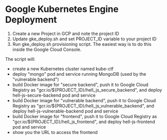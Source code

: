 Google Kubernetes Engine Deployment
===
1. Create a new Project in GCP and note the project ID
1. Update gke_deploy.sh and set PROJECT_ID variable to your project ID
1. Run gke_deploy.sh provisioning script. The easiest way is to do this inside the Google Cloud Console.

The script will:
* create a new Kubernetes cluster named kube-ctf
* deploy "mongo" pod and service running MongoDB (used by the "vulnerable backend")
* build Docker image for "secure backend", push it to Google Cloud Registry as "gcr.io/${PROJECT_ID}/hell_js_secure_backend", and deploy hell-js-secure-backend pod and service
* build Docker image for "vulnerable backend", push it to Google Cloud Registry as "gcr.io/${PROJECT_ID}/hell_js_vulnerable_backend", and deploy hell-js-vulnerable-backend pod and service
* build Docker image for "frontend", push it to Google Cloud Registry as "gcr.io/${PROJECT_ID}/hell_js_frontend", and deploy hell-js-frontend pod and service
* show you the URL to access the frontend